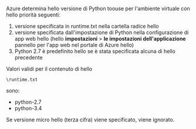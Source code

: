 Azure determina hello versione di Python toouse per l'ambiente virtuale con hello priorità seguenti:

1. versione specificata in runtime.txt nella cartella radice hello
2. versione specificata dall'impostazione di Python nella configurazione di app web hello (hello **impostazioni** > **le impostazioni dell'applicazione** pannello per l'app web nel portale di Azure hello)
3. Python 2.7 è predefinito hello se è stata specificata alcuna di hello precedente

Valori validi per il contenuto di hello 

    \runtime.txt

sono:

* python-2.7
* python-3.4

Se versione micro hello (terza cifra) viene specificato, viene ignorato.

